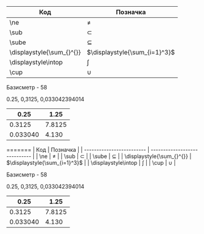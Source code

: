 | Код                       | Позначка                      |
| ------------------------- | ----------------------------- |
| \ne                       | ≠                             |
| \sub                      | ⊂                             |
| \sube                     | ⊆                             |
| \displaystyle{\sum_{}^{}} | $\displaystyle{\sum_{i=1}^3}$ |
| \displaystyle\intop       | ∫                             |
| \cup                      | $\cup$                        |

Базисметр - 58

0.25, 0,3125,  0,033042394014 

| 0.25     | 1.25   |
| -------- | ------ |
| 0.3125   | 7.8125 |
| 0.033040 | 4.130  |
 
=======
| Код                       | Позначка                      |
| ------------------------- | ----------------------------- |
| \ne                       | ≠                             |
| \sub                      | ⊂                             |
| \sube                     | ⊆                             |
| \displaystyle{\sum_{}^{}} | $\displaystyle{\sum_{i=1}^3}$ |
| \displaystyle\intop       | ∫                             |
| \cup                      | $\cup$                        |

Базисметр - 58

0.25, 0,3125,  0,033042394014 

| 0.25     | 1.25   |
| -------- | ------ |
| 0.3125   | 7.8125 |
| 0.033040 | 4.130  |